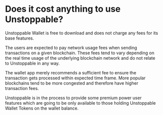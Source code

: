 # Does it cost anything to use Unstoppable? 

Unstoppable Wallet is free to download and does not charge any fees for its base features.

The users are expected to pay network usage fees when sending transactions on a given blockchain. These fees tend to vary depending on the real time usage of the underlying blockchain network and do not relate to Unstoppable in any way. 

The wallet app merely recommends a sufficient fee to ensure the transaction gets processed within expected time frame. More popular blockchains tend to be more congested and therefore have higher transaction fees. 

Unstoppable is in the process to provide some premium power user features which are going to be only available to those holding Unstoppable Wallet Tokens on the wallet balance.
